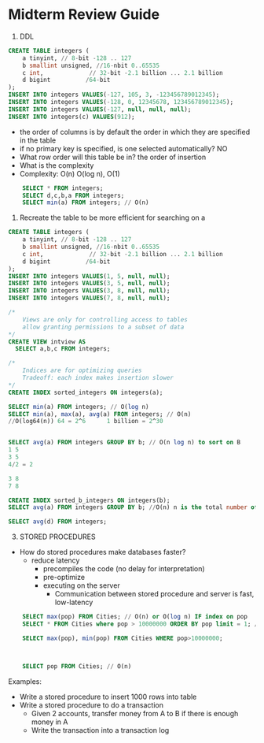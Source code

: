 # Midterm Review Guide

1. DDL
```sql
CREATE TABLE integers (
    a tinyint, // 8-bit -128 .. 127
    b smallint unsigned, //16-nbit 0..65535
    c int,             // 32-bit -2.1 billion ... 2.1 billion
    d bigint          /64-bit
);
INSERT INTO integers VALUES(-127, 105, 3, -123456789012345);
INSERT INTO integers VALUES(-128, 0, 12345678, 123456789012345);
INSERT INTO integers VALUES(-127, null, null, null);
INSERT INTO integers(c) VALUES(912);
```
   * the order of columns is by default the order in which they are specified in the table
   * if no primary key is specified, is one selected automatically? NO
   * What row order will this table be in? the order of insertion
   * What is the complexity
   * Complexity: O(n)  O(log n),   O(1)
```sql
    SELECT * FROM integers;
    SELECT d,c,b,a FROM integers;
    SELECT min(a) FROM integers; // O(n)

```


1. Recreate the table to be more efficient for searching on a

```sql
CREATE TABLE integers (
    a tinyint, // 8-bit -128 .. 127
    b smallint unsigned, //16-nbit 0..65535
    c int,             // 32-bit -2.1 billion ... 2.1 billion
    d bigint          /64-bit
);
INSERT INTO integers VALUES(1, 5, null, null);
INSERT INTO integers VALUES(3, 5, null, null);
INSERT INTO integers VALUES(3, 8, null, null);
INSERT INTO integers VALUES(7, 8, null, null);

/*
    Views are only for controlling access to tables
    allow granting permissions to a subset of data
*/
CREATE VIEW intview AS
  SELECT a,b,c FROM integers;

/*
    Indices are for optimizing queries
    Tradeoff: each index makes insertion slower
*/
CREATE INDEX sorted_integers ON integers(a);

SELECT min(a) FROM integers; // O(log n)
SELECT min(a), max(a), avg(a) FROM integers; // O(n)
//O(log64(n)) 64 = 2^6      1 billion = 2^30


SELECT avg(a) FROM integers GROUP BY b; // O(n log n) to sort on B
1 5
3 5
4/2 = 2

3 8
7 8

CREATE INDEX sorted_b_integers ON integers(b);
SELECT avg(a) FROM integers GROUP BY b; //O(n) n is the total number of rows in the table

SELECT avg(d) FROM integers;

```

3. STORED PROCEDURES
  * How do stored procedures make databases faster?
    * reduce latency
      * precompiles the code (no delay for interpretation)
      * pre-optimize
      * executing on the server
        * Communication between stored procedure and server is fast, low-latency
```sql
    SELECT max(pop) FROM Cities; // O(n) or O(log n) IF index on pop
    SELECT * FROM Cities where pop > 10000000 ORDER BY pop limit = 1; // all big cities

    SELECT max(pop), min(pop) FROM Cities WHERE pop>10000000;



    SELECT pop FROM Cities; // O(n)


```
 Examples: 
   * Write a stored procedure to insert 1000 rows into table
   * Write a stored procedure to do a transaction
      * Given 2 accounts, transfer money from A to B if there is enough money in A
      * Write the transaction into a transaction log
  



